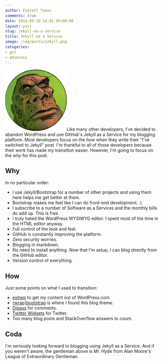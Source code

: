 ```yaml
---
author: Everett Toews
comments: true
date: 2014-05-18 14:01:05+00:00
layout: post
slug: jekyll-as-a-service
title: Jekyll as a Service
image: /img/posts/jekyll.png
categories:
- git
- advocacy
---
```


<img class="img-right" src="/img/posts/jekyll.png"/>Like many other developers, I've decided to abandon WordPress and use GitHub's Jekyll as a Service for my blogging platform. Most developers focus on the _how_ when they write their "I've switched to Jekyll" post. I'm thankful to all of those developers because their work has made my transition easier. However, I'm going to focus on the _why_ for this post.

<!--more-->

## Why

In no particular order:

  * I use Jekyll/Bootstrap for a number of other projects and using them here helps me get better at them.
  * Bootstrap makes me feel like I can do front-end development. :)
  * I subscribe to a number of Software as a Services and the monthly bills do add up. This is free.
  * I truly hated the WordPress WYSIWYG editor. I spent most of the time in the HTML editor anyway.
  * Full control of the look and feel.
  * GitHub is constantly improving the platform.
  * Zero security worries.
  * Blogging in markdown.
  * No need to install anything. Now that I'm setup, I can blog directly from the GitHub editor.
  * Version control of everything.

## How

Just some points on what I used to transition:

  * [exitwp](https://github.com/thomasf/exitwp) to get my content out of WordPress.com.
  * [{wrap}bootstrap](https://wrapbootstrap.com/) is where I found this blog theme.
  * [Disqus](http://disqus.com/) for comments.
  * [Twitter Widgets](https://dev.twitter.com/docs/embedded-timelines) for Twitter.
  * Too many blog posts and StackOverflow answers to count.

## Coda

I'm seriously looking forward to blogging using Jekyll as a Service. And if you weren't aware, the gentleman above is Mr. Hyde from Alan Moore's League of Extraordinary Gentleman.
